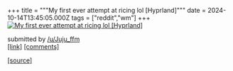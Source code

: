 +++
title = """My first ever attempt at ricing lol [Hyprland]"""
date = 2024-10-14T13:45:05.000Z
tags = ["reddit","wm"]
+++
[![My first ever attempt at ricing lol [Hyprland]](https://a.thumbs.redditmedia.com/YegU7BVL2sDV37kClG08Z7BkC1AxZM9RzfikRe36kX0.jpg "My first ever attempt at ricing lol [Hyprland]")](https://www.reddit.com/r/unixporn/comments/1g3g48o/my_first_ever_attempt_at_ricing_lol_hyprland/)

submitted by [/u/Juju\_ffm](https://www.reddit.com/user/Juju_ffm)  
[\[link\]](https://www.reddit.com/gallery/1g3g48o) [\[comments\]](https://www.reddit.com/r/unixporn/comments/1g3g48o/my_first_ever_attempt_at_ricing_lol_hyprland/)

[[source]](https://www.reddit.com/r/unixporn/comments/1g3g48o/my_first_ever_attempt_at_ricing_lol_hyprland/)
